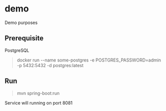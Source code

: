 # demo
Demo purposes

## Prerequisite
PostgreSQL
> docker run --name some-postgres -e POSTGRES_PASSWORD=admin -p 5432:5432 -d postgres:latest

## Run
> mvn spring-boot:run

Service will running on port 8081

